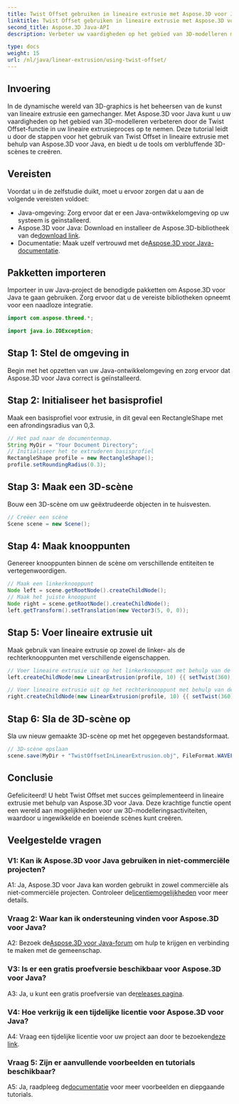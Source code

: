 ```yaml
---
title: Twist Offset gebruiken in lineaire extrusie met Aspose.3D voor Java
linktitle: Twist Offset gebruiken in lineaire extrusie met Aspose.3D voor Java
second_title: Aspose.3D Java-API
description: Verbeter uw vaardigheden op het gebied van 3D-modelleren met Aspose.3D voor Java. Leer Twist Offset gebruiken in lineaire extrusie in deze uitgebreide tutorial.

type: docs
weight: 15
url: /nl/java/linear-extrusion/using-twist-offset/
---
```

## Invoering

In de dynamische wereld van 3D-graphics is het beheersen van de kunst van lineaire extrusie een gamechanger. Met Aspose.3D voor Java kunt u uw vaardigheden op het gebied van 3D-modelleren verbeteren door de Twist Offset-functie in uw lineaire extrusieproces op te nemen. Deze tutorial leidt u door de stappen voor het gebruik van Twist Offset in lineaire extrusie met behulp van Aspose.3D voor Java, en biedt u de tools om verbluffende 3D-scènes te creëren.

## Vereisten

Voordat u in de zelfstudie duikt, moet u ervoor zorgen dat u aan de volgende vereisten voldoet:

- Java-omgeving: Zorg ervoor dat er een Java-ontwikkelomgeving op uw systeem is geïnstalleerd.
-  Aspose.3D voor Java: Download en installeer de Aspose.3D-bibliotheek van de[download link](https://releases.aspose.com/3d/java/).
-  Documentatie: Maak uzelf vertrouwd met de[Aspose.3D voor Java-documentatie](https://reference.aspose.com/3d/java/).

## Pakketten importeren

Importeer in uw Java-project de benodigde pakketten om Aspose.3D voor Java te gaan gebruiken. Zorg ervoor dat u de vereiste bibliotheken opneemt voor een naadloze integratie.

```java
import com.aspose.threed.*;

import java.io.IOException;
```

## Stap 1: Stel de omgeving in

Begin met het opzetten van uw Java-ontwikkelomgeving en zorg ervoor dat Aspose.3D voor Java correct is geïnstalleerd.

## Stap 2: Initialiseer het basisprofiel

Maak een basisprofiel voor extrusie, in dit geval een RectangleShape met een afrondingsradius van 0,3.

```java
// Het pad naar de documentenmap.
String MyDir = "Your Document Directory";
// Initialiseer het te extruderen basisprofiel
RectangleShape profile = new RectangleShape();
profile.setRoundingRadius(0.3);
```

## Stap 3: Maak een 3D-scène

Bouw een 3D-scène om uw geëxtrudeerde objecten in te huisvesten.

```java
// Creëer een scène
Scene scene = new Scene();
```

## Stap 4: Maak knooppunten

Genereer knooppunten binnen de scène om verschillende entiteiten te vertegenwoordigen.

```java
// Maak een linkerknooppunt
Node left = scene.getRootNode().createChildNode();
// Maak het juiste knooppunt
Node right = scene.getRootNode().createChildNode();
left.getTransform().setTranslation(new Vector3(5, 0, 0));
```

## Stap 5: Voer lineaire extrusie uit

Maak gebruik van lineaire extrusie op zowel de linker- als de rechterknooppunten met verschillende eigenschappen.

```java
// Voer lineaire extrusie uit op het linkerknooppunt met behulp van de eigenschap Twist and Slices
left.createChildNode(new LinearExtrusion(profile, 10) {{ setTwist(360); setSlices(100); }});

// Voer lineaire extrusie uit op het rechterknooppunt met behulp van de eigenschap Twist, Twist Offset en Slices
right.createChildNode(new LinearExtrusion(profile, 10) {{ setTwist(360); setSlices(100); setTwistOffset(new Vector3(3, 0, 0)); }});
```

## Stap 6: Sla de 3D-scène op

Sla uw nieuw gemaakte 3D-scène op met het opgegeven bestandsformaat.

```java
// 3D-scène opslaan
scene.save(MyDir + "TwistOffsetInLinearExtrusion.obj", FileFormat.WAVEFRONTOBJ);
```

## Conclusie

Gefeliciteerd! U hebt Twist Offset met succes geïmplementeerd in lineaire extrusie met behulp van Aspose.3D voor Java. Deze krachtige functie opent een wereld aan mogelijkheden voor uw 3D-modelleringsactiviteiten, waardoor u ingewikkelde en boeiende scènes kunt creëren.

## Veelgestelde vragen

### V1: Kan ik Aspose.3D voor Java gebruiken in niet-commerciële projecten?

 A1: Ja, Aspose.3D voor Java kan worden gebruikt in zowel commerciële als niet-commerciële projecten. Controleer de[licentiemogelijkheden](https://purchase.aspose.com/buy) voor meer details.

### Vraag 2: Waar kan ik ondersteuning vinden voor Aspose.3D voor Java?

 A2: Bezoek de[Aspose.3D voor Java-forum](https://forum.aspose.com/c/3d/18) om hulp te krijgen en verbinding te maken met de gemeenschap.

### V3: Is er een gratis proefversie beschikbaar voor Aspose.3D voor Java?

 A3: Ja, u kunt een gratis proefversie van de[releases pagina](https://releases.aspose.com/).

### V4: Hoe verkrijg ik een tijdelijke licentie voor Aspose.3D voor Java?

 A4: Vraag een tijdelijke licentie voor uw project aan door te bezoeken[deze link](https://purchase.aspose.com/temporary-license/).

### Vraag 5: Zijn er aanvullende voorbeelden en tutorials beschikbaar?

 A5: Ja, raadpleeg de[documentatie](https://reference.aspose.com/3d/java/) voor meer voorbeelden en diepgaande tutorials.
